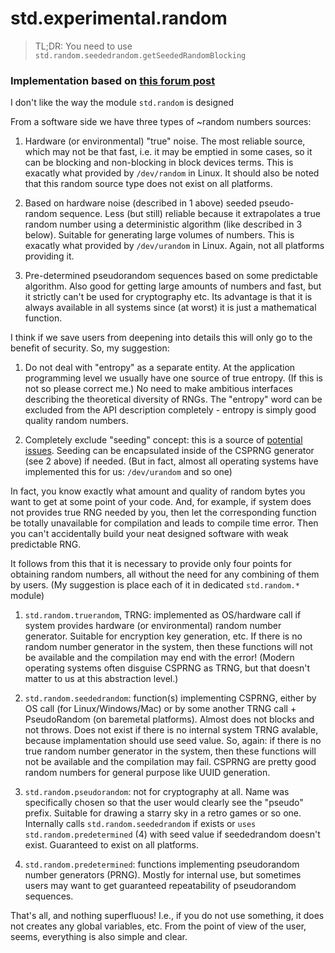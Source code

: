 ﻿# std.experimental.random

> TL;DR: You need to use `std.random.seededrandom.getSeededRandomBlocking`

### Implementation based on [this forum post](https://forum.dlang.org/post/yklxasqnjhslewtkrejv@forum.dlang.org)

I don't like the way the module `std.random` is designed

From a software side we have three types of ~random numbers sources:

1. Hardware (or environmental) "true" noise.
The most reliable source, which may not be that fast, i.e. it may be emptied in some cases, so it can be blocking and non-blocking in block devices terms.
This is exacatly what provided by `/dev/random` in Linux. It should also be noted that this random source type does not exist on all platforms.

2. Based on hardware noise (described in 1 above) seeded pseudo-random sequence.
Less (but still) reliable because it extrapolates a true random number using a deterministic algorithm (like described in 3 below). Suitable for generating large volumes of numbers.
This is exacatly what provided by `/dev/urandom` in Linux. Again, not all platforms providing it.

3. Pre-determined pseudorandom sequences based on some predictable algorithm.
Also good for getting large amounts of numbers and fast, but it strictly can't be used for cryptography etc. Its advantage is that it is always available in all systems since (at worst) it is just a mathematical function.

I think if we save users from deepening into details this will only go to the benefit of security. So, my suggestion:

1. Do not deal with "entropy" as a separate entity. At the application programming level we usually have one source of true entropy. (If this is not so please correct me.) No need to make ambitious interfaces describing the theoretical diversity of RNGs. The "entropy" word can be excluded from the API description completely - entropy is simply good quality random numbers.

2. Completely exclude "seeding" concept: this is a source of [potential issues](https://github.com/dlang/phobos/pull/10865). Seeding can be encapsulated inside of the CSPRNG generator (see 2 above) if needed. (But in fact, almost all operating systems have implemented this for us: `/dev/urandom` and so one)

In fact, you know exactly what amount and quality of random bytes you want to get at some point of your code. And, for example, if system does not provides true RNG needed by you, then let the corresponding function be totally unavailable for compilation and leads to compile time error. Then you can't accidentally build your neat designed software with weak predictable RNG.

It follows from this that it is necessary to provide only four points for obtaining random numbers, all without the need for any combining of them by users. (My suggestion is place each of it in dedicated `std.random.*` module)

1. `std.random.truerandom`, TRNG: implemented as OS/hardware call if system provides hardware (or environmental) random number generator. Suitable for encryption key generation, etc.
If there is no random number generator in the system, then these functions will not be available and the compilation may end with the error!
(Modern operating systems often disguise CSPRNG as TRNG, but that doesn't matter to us at this abstraction level.)

2. `std.random.seededrandom`: function(s) implementing CSPRNG, either by OS call (for Linux/Windows/Mac) or by some another TRNG call + PseudoRandom (on baremetal platforms).
Almost does not blocks and not throws. Does not exist if there is no internal system TRNG avalable, because implamentation should use seed value.
So, again: if there is no true random number generator in the system, then these functions will not be available and the compilation may fail.
CSPRNG are pretty good random numbers for general purpose like UUID generation.

3. `std.random.pseudorandom`: not for cryptography at all. Name was specifically chosen so that the user would clearly see the "pseudo" prefix.
Suitable for drawing a starry sky in a retro games or so one. Internally calls `std.random.seededrandom` if exists or `uses std.random.predetermined` (4) with seed value if seededrandom doesn't exist.
Guaranteed to exist on all platforms.

4. `std.random.predetermined`: functions implementing pseudorandom number generators (PRNG). Mostly for internal use, but sometimes users may want to get guaranteed repeatability of pseudorandom sequences.

That's all, and nothing superfluous! I.e., if you do not use something, it does not creates any global variables, etc. From the point of view of the user, seems, everything is also simple and clear.
